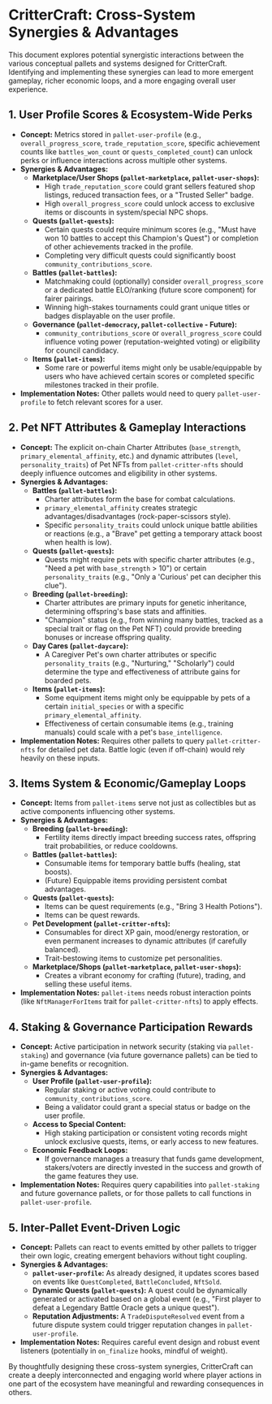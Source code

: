 # CritterCraft: Cross-System Synergies & Advantages

This document explores potential synergistic interactions between the various conceptual pallets and systems designed for CritterCraft. Identifying and implementing these synergies can lead to more emergent gameplay, richer economic loops, and a more engaging overall user experience.

## 1. User Profile Scores & Ecosystem-Wide Perks

*   **Concept:** Metrics stored in `pallet-user-profile` (e.g., `overall_progress_score`, `trade_reputation_score`, specific achievement counts like `battles_won_count` or `quests_completed_count`) can unlock perks or influence interactions across multiple other systems.
*   **Synergies & Advantages:**
    *   **Marketplace/User Shops (`pallet-marketplace`, `pallet-user-shops`):**
        *   High `trade_reputation_score` could grant sellers featured shop listings, reduced transaction fees, or a "Trusted Seller" badge.
        *   High `overall_progress_score` could unlock access to exclusive items or discounts in system/special NPC shops.
    *   **Quests (`pallet-quests`):**
        *   Certain quests could require minimum scores (e.g., "Must have won 10 battles to accept this Champion's Quest") or completion of other achievements tracked in the profile.
        *   Completing very difficult quests could significantly boost `community_contributions_score`.
    *   **Battles (`pallet-battles`):**
        *   Matchmaking could (optionally) consider `overall_progress_score` or a dedicated battle ELO/ranking (future score component) for fairer pairings.
        *   Winning high-stakes tournaments could grant unique titles or badges displayable on the user profile.
    *   **Governance (`pallet-democracy`, `pallet-collective` - Future):**
        *   `community_contributions_score` or `overall_progress_score` could influence voting power (reputation-weighted voting) or eligibility for council candidacy.
    *   **Items (`pallet-items`):**
        *   Some rare or powerful items might only be usable/equippable by users who have achieved certain scores or completed specific milestones tracked in their profile.
*   **Implementation Notes:** Other pallets would need to query `pallet-user-profile` to fetch relevant scores for a user.

## 2. Pet NFT Attributes & Gameplay Interactions

*   **Concept:** The explicit on-chain Charter Attributes (`base_strength`, `primary_elemental_affinity`, etc.) and dynamic attributes (`level`, `personality_traits`) of Pet NFTs from `pallet-critter-nfts` should deeply influence outcomes and eligibility in other systems.
*   **Synergies & Advantages:**
    *   **Battles (`pallet-battles`):**
        *   Charter attributes form the base for combat calculations.
        *   `primary_elemental_affinity` creates strategic advantages/disadvantages (rock-paper-scissors style).
        *   Specific `personality_traits` could unlock unique battle abilities or reactions (e.g., a "Brave" pet getting a temporary attack boost when health is low).
    *   **Quests (`pallet-quests`):**
        *   Quests might require pets with specific charter attributes (e.g., "Need a pet with `base_strength` > 10") or certain `personality_traits` (e.g., "Only a 'Curious' pet can decipher this clue").
    *   **Breeding (`pallet-breeding`):**
        *   Charter attributes are primary inputs for genetic inheritance, determining offspring's base stats and affinities.
        *   "Champion" status (e.g., from winning many battles, tracked as a special trait or flag on the Pet NFT) could provide breeding bonuses or increase offspring quality.
    *   **Day Cares (`pallet-daycare`):**
        *   A Caregiver Pet's own charter attributes or specific `personality_traits` (e.g., "Nurturing," "Scholarly") could determine the type and effectiveness of attribute gains for boarded pets.
    *   **Items (`pallet-items`):**
        *   Some equipment items might only be equippable by pets of a certain `initial_species` or with a specific `primary_elemental_affinity`.
        *   Effectiveness of certain consumable items (e.g., training manuals) could scale with a pet's `base_intelligence`.
*   **Implementation Notes:** Requires other pallets to query `pallet-critter-nfts` for detailed pet data. Battle logic (even if off-chain) would rely heavily on these inputs.

## 3. Items System & Economic/Gameplay Loops

*   **Concept:** Items from `pallet-items` serve not just as collectibles but as active components influencing other systems.
*   **Synergies & Advantages:**
    *   **Breeding (`pallet-breeding`):**
        *   Fertility items directly impact breeding success rates, offspring trait probabilities, or reduce cooldowns.
    *   **Battles (`pallet-battles`):**
        *   Consumable items for temporary battle buffs (healing, stat boosts).
        *   (Future) Equippable items providing persistent combat advantages.
    *   **Quests (`pallet-quests`):**
        *   Items can be quest requirements (e.g., "Bring 3 Health Potions").
        *   Items can be quest rewards.
    *   **Pet Development (`pallet-critter-nfts`):**
        *   Consumables for direct XP gain, mood/energy restoration, or even permanent increases to dynamic attributes (if carefully balanced).
        *   Trait-bestowing items to customize pet personalities.
    *   **Marketplace/Shops (`pallet-marketplace`, `pallet-user-shops`):**
        *   Creates a vibrant economy for crafting (future), trading, and selling these useful items.
*   **Implementation Notes:** `pallet-items` needs robust interaction points (like `NftManagerForItems` trait for `pallet-critter-nfts`) to apply effects.

## 4. Staking & Governance Participation Rewards

*   **Concept:** Active participation in network security (staking via `pallet-staking`) and governance (via future governance pallets) can be tied to in-game benefits or recognition.
*   **Synergies & Advantages:**
    *   **User Profile (`pallet-user-profile`):**
        *   Regular staking or active voting could contribute to `community_contributions_score`.
        *   Being a validator could grant a special status or badge on the user profile.
    *   **Access to Special Content:**
        *   High staking participation or consistent voting records might unlock exclusive quests, items, or early access to new features.
    *   **Economic Feedback Loops:**
        *   If governance manages a treasury that funds game development, stakers/voters are directly invested in the success and growth of the game features they use.
*   **Implementation Notes:** Requires query capabilities into `pallet-staking` and future governance pallets, or for those pallets to call functions in `pallet-user-profile`.

## 5. Inter-Pallet Event-Driven Logic

*   **Concept:** Pallets can react to events emitted by other pallets to trigger their own logic, creating emergent behaviors without tight coupling.
*   **Synergies & Advantages:**
    *   **`pallet-user-profile`:** As already designed, it updates scores based on events like `QuestCompleted`, `BattleConcluded`, `NftSold`.
    *   **Dynamic Quests (`pallet-quests`):** A quest could be dynamically generated or activated based on a global event (e.g., "First player to defeat a Legendary Battle Oracle gets a unique quest").
    *   **Reputation Adjustments:** A `TradeDisputeResolved` event from a future dispute system could trigger reputation changes in `pallet-user-profile`.
*   **Implementation Notes:** Requires careful event design and robust event listeners (potentially in `on_finalize` hooks, mindful of weight).

By thoughtfully designing these cross-system synergies, CritterCraft can create a deeply interconnected and engaging world where player actions in one part of the ecosystem have meaningful and rewarding consequences in others.
